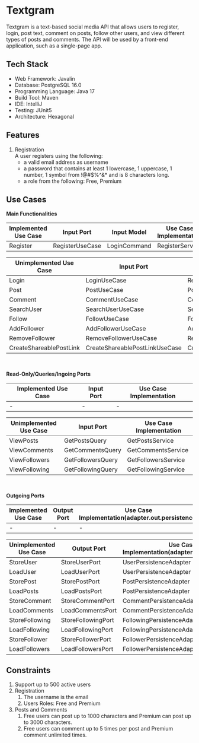 # Textgram
Textgram is a text-based social media API that allows
users to register, login, post text, comment on posts, follow other users, and view different
types of posts and comments. The API will be used by a front-end application, such as a single-page app.

## Tech Stack

*    Web Framework: Javalin
*    Database: PostgreSQL 16.0
*    Programming Language: Java 17
*	 Build Tool: Maven
*    IDE: IntelliJ
*    Testing: JUnit5
*    Architecture: Hexagonal

## Features
1. Registration  
A user registers using the following:
    *  a valid email address as username
    *  a password that contains at least 1 lowercase, 1 uppercase, 1 number, 
   1 symbol from !@#$%^&* and is 8 characters long.
    * a role from the following: Free, Premium
 
## Use Cases 
**Main Functionalities**   

| Implemented Use Case | Input Port      | Input Model     | Use Case Implementation |
|----------------------|-----------------|-----------------|-------------------------|
| Register             | RegisterUseCase | LoginCommand    | RegisterService         |


| Unimplemented Use Case  | Input Port                     | Input Model                    | Use Case Implementation        |
|-------------------------|--------------------------------|--------------------------------|--------------------------------|
| Login                | LoginUseCase    | RegisterCommand | LoginService            |
| Post                    | PostUseCase                    | PostCommand                    | PostService                    |
| Comment                 | CommentUseCase                 | CommentCommand                 | CommentService                 |
| SearchUser              | SearchUserUseCase              | SearchUserCommand              | SearchUserService              |
| Follow                  | FollowUseCase                  | FollowCommand                  | FollowService                  |
| AddFollower             | AddFollowerUseCase             | AddFollowerCommand             | AddFollowerService             |
| RemoveFollower          | RemoveFollowerUseCase          | RemoveFollowerCommand          | RemoveFollowerService          |
| CreateShareablePostLink | CreateShareablePostLinkUseCase | CreateShareablePostLinkCommand | CreateShareablePostLinkService |
<br>

**Read-Only/Queries/Ingoing Ports** 

| Implemented Use Case | Input Port | Use Case Implementation |
|----------------------|------------|-------------------------|
| -                    | -          | -                       |


| Unimplemented Use Case | Input Port        | Use Case Implementation |
|------------------------|-------------------|-------------------------|
| ViewPosts              | GetPostsQuery     | GetPostsService         |
| ViewComments           | GetCommentsQuery  | GetCommentsService      |  
| ViewFollowers          | GetFollowersQuery | GetFollowersService     |  
| ViewFollowing          | GetFollowingQuery | GetFollowingService     |  
<br>

**Outgoing Ports**

| Implemented Use Case | Output Port | Use Case Implementation(adapter.out.persistence) |
|----------------------|-------------|--------------------------------------------------|
| -                    | -           | -                                                |

| Unimplemented Use Case | Output Port        | Use Case Implementation(adapter.out.persistence) |
|------------------------|--------------------|--------------------------------------------------|
| StoreUser              | StoreUserPort      | UserPersistenceAdapter                           |
| LoadUser               | LoadUserPort       | UserPersistenceAdapter                           |
| StorePost              | StorePostPort      | PostPersistenceAdapter                           |  
| LoadPosts              | LoadPostsPort      | PostPersistenceAdapter                           |  
| StoreComment           | StoreCommentPort   | CommentPersistenceAdapter                        |  
| LoadComments           | LoadCommentsPort   | CommentPersistenceAdapter                        |  
| StoreFollowing         | StoreFollowingPort | FollowingPersistenceAdapter                      |  
| LoadFollowing          | LoadFollowingPort  | FollowingPersistenceAdapter                      |  
| StoreFollower          | StoreFollowerPort  | FollowerPersistenceAdapter                       |  
| LoadFollowers          | LoadFollowersPort  | FollowerPersistenceAdapter                       |  

## Constraints
1. Support up to 500 active users
2. Registration
   1. The username is the email
   2. Users Roles: Free and Premium
3. Posts and Comments 
   1. Free users can post up to 1000 characters and Premium can post up to 3000 characters.
   2. Free users can comment up to 5 times per post and Premium comment unlimited times.